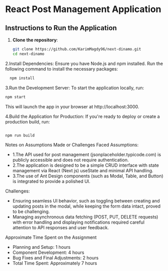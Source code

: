 # React Post Management Application

## Instructions to Run the Application

1. **Clone the repository**:
   ```bash
   git clone https://github.com/KarimMagdy96/next-dinamo.git
   cd next-dinamo
   ```

2.Install Dependencies: Ensure you have Node.js and npm installed. Run the following command to install the necessary packages:

```bash
  npm install
```

3.Run the Development Server: To start the application locally, run:

```bash
npm start

```

This will launch the app in your browser at http://localhost:3000.

4.Build the Application for Production: If you're ready to deploy or create a production build, run:

```bash

npm run build
```

Notes on Assumptions Made or Challenges Faced
Assumptions:

- 1.The API used for post management (jsonplaceholder.typicode.com) is publicly accessible and does not require authentication.
- 2.The application is designed to be a simple CRUD interface with state management via React (Next js) useState and minimal API handling.
- 3.The use of Ant Design components (such as Modal, Table, and Button) is integrated to provide a polished UI.

Challenges:

- Ensuring seamless UI behavior, such as toggling between creating and updating posts in the modal, while keeping the form data intact, proved to be challenging.
- Managing asynchronous data fetching (POST, PUT, DELETE requests) with error handling and displaying notifications required careful attention to API responses and user feedback.

Approximate Time Spent on the Assignment

- Planning and Setup: 1 hours
- Component Development: 4 hours
- Bug Fixes and Final Adjustments: 2 hours
- Total Time Spent: Approximately 7 hours
